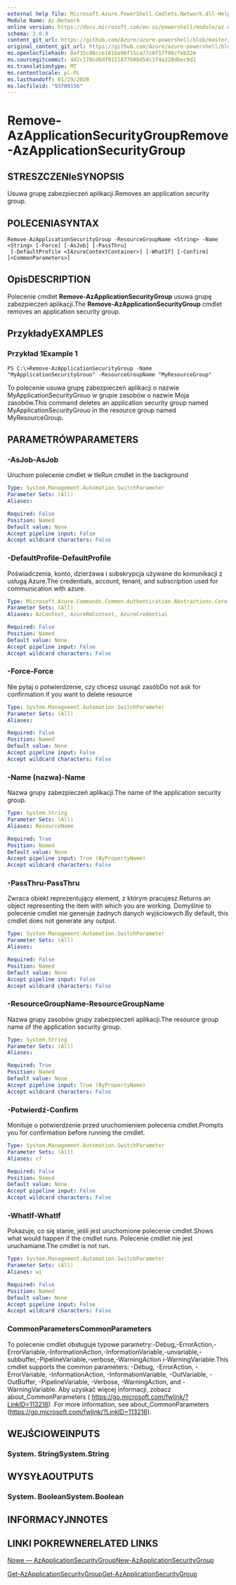 ```yaml
---
external help file: Microsoft.Azure.PowerShell.Cmdlets.Network.dll-Help.xml
Module Name: Az.Network
online version: https://docs.microsoft.com/en-us/powershell/module/az.network/remove-azapplicationsecuritygroup
schema: 2.0.0
content_git_url: https://github.com/Azure/azure-powershell/blob/master/src/Network/Network/help/Remove-AzApplicationSecurityGroup.md
original_content_git_url: https://github.com/Azure/azure-powershell/blob/master/src/Network/Network/help/Remove-AzApplicationSecurityGroup.md
ms.openlocfilehash: 0af35c08cce181ba96f15ca77c0f17f96cfeb32e
ms.sourcegitcommit: 4d2c178cd6df9151877b08d54c1f4a228dbec9d1
ms.translationtype: MT
ms.contentlocale: pl-PL
ms.lasthandoff: 01/29/2020
ms.locfileid: "93709156"
---
```

# <span data-ttu-id="49710-101">Remove-AzApplicationSecurityGroup</span><span class="sxs-lookup"><span data-stu-id="49710-101">Remove-AzApplicationSecurityGroup</span></span>

## <span data-ttu-id="49710-102">STRESZCZENIe</span><span class="sxs-lookup"><span data-stu-id="49710-102">SYNOPSIS</span></span>
<span data-ttu-id="49710-103">Usuwa grupę zabezpieczeń aplikacji.</span><span class="sxs-lookup"><span data-stu-id="49710-103">Removes an application security group.</span></span>

## <span data-ttu-id="49710-104">POLECENIA</span><span class="sxs-lookup"><span data-stu-id="49710-104">SYNTAX</span></span>

```
Remove-AzApplicationSecurityGroup -ResourceGroupName <String> -Name <String> [-Force] [-AsJob] [-PassThru]
 [-DefaultProfile <IAzureContextContainer>] [-WhatIf] [-Confirm] [<CommonParameters>]
```

## <span data-ttu-id="49710-105">Opis</span><span class="sxs-lookup"><span data-stu-id="49710-105">DESCRIPTION</span></span>
<span data-ttu-id="49710-106">Polecenie cmdlet **Remove-AzApplicationSecurityGroup** usuwa grupę zabezpieczeń aplikacji.</span><span class="sxs-lookup"><span data-stu-id="49710-106">The **Remove-AzApplicationSecurityGroup** cmdlet removes an application security group.</span></span>

## <span data-ttu-id="49710-107">Przykłady</span><span class="sxs-lookup"><span data-stu-id="49710-107">EXAMPLES</span></span>

### <span data-ttu-id="49710-108">Przykład 1</span><span class="sxs-lookup"><span data-stu-id="49710-108">Example 1</span></span>
```
PS C:\>Remove-AzApplicationSecurityGroup -Name "MyApplicationSecurityGrouo" -ResourceGroupName "MyResourceGroup"
```

<span data-ttu-id="49710-109">To polecenie usuwa grupę zabezpieczeń aplikacji o nazwie MyApplicationSecurityGrouo w grupie zasobów o nazwie Moja zasobów.</span><span class="sxs-lookup"><span data-stu-id="49710-109">This command deletes an application security group named MyApplicationSecurityGrouo in the resource group named MyResourceGroup.</span></span>

## <span data-ttu-id="49710-110">PARAMETRÓW</span><span class="sxs-lookup"><span data-stu-id="49710-110">PARAMETERS</span></span>

### <span data-ttu-id="49710-111">-AsJob</span><span class="sxs-lookup"><span data-stu-id="49710-111">-AsJob</span></span>
<span data-ttu-id="49710-112">Uruchom polecenie cmdlet w tle</span><span class="sxs-lookup"><span data-stu-id="49710-112">Run cmdlet in the background</span></span>

```yaml
Type: System.Management.Automation.SwitchParameter
Parameter Sets: (All)
Aliases:

Required: False
Position: Named
Default value: None
Accept pipeline input: False
Accept wildcard characters: False
```

### <span data-ttu-id="49710-113">-DefaultProfile</span><span class="sxs-lookup"><span data-stu-id="49710-113">-DefaultProfile</span></span>
<span data-ttu-id="49710-114">Poświadczenia, konto, dzierżawa i subskrypcja używane do komunikacji z usługą Azure.</span><span class="sxs-lookup"><span data-stu-id="49710-114">The credentials, account, tenant, and subscription used for communication with azure.</span></span>

```yaml
Type: Microsoft.Azure.Commands.Common.Authentication.Abstractions.Core.IAzureContextContainer
Parameter Sets: (All)
Aliases: AzContext, AzureRmContext, AzureCredential

Required: False
Position: Named
Default value: None
Accept pipeline input: False
Accept wildcard characters: False
```

### <span data-ttu-id="49710-115">-Force</span><span class="sxs-lookup"><span data-stu-id="49710-115">-Force</span></span>
<span data-ttu-id="49710-116">Nie pytaj o potwierdzenie, czy chcesz usunąć zasób</span><span class="sxs-lookup"><span data-stu-id="49710-116">Do not ask for confirmation if you want to delete resource</span></span>

```yaml
Type: System.Management.Automation.SwitchParameter
Parameter Sets: (All)
Aliases:

Required: False
Position: Named
Default value: None
Accept pipeline input: False
Accept wildcard characters: False
```

### <span data-ttu-id="49710-117">-Name (nazwa)</span><span class="sxs-lookup"><span data-stu-id="49710-117">-Name</span></span>
<span data-ttu-id="49710-118">Nazwa grupy zabezpieczeń aplikacji.</span><span class="sxs-lookup"><span data-stu-id="49710-118">The name of the application security group.</span></span>

```yaml
Type: System.String
Parameter Sets: (All)
Aliases: ResourceName

Required: True
Position: Named
Default value: None
Accept pipeline input: True (ByPropertyName)
Accept wildcard characters: False
```

### <span data-ttu-id="49710-119">-PassThru</span><span class="sxs-lookup"><span data-stu-id="49710-119">-PassThru</span></span>
<span data-ttu-id="49710-120">Zwraca obiekt reprezentujący element, z którym pracujesz.</span><span class="sxs-lookup"><span data-stu-id="49710-120">Returns an object representing the item with which you are working.</span></span> <span data-ttu-id="49710-121">Domyślnie to polecenie cmdlet nie generuje żadnych danych wyjściowych.</span><span class="sxs-lookup"><span data-stu-id="49710-121">By default, this cmdlet does not generate any output.</span></span>

```yaml
Type: System.Management.Automation.SwitchParameter
Parameter Sets: (All)
Aliases:

Required: False
Position: Named
Default value: None
Accept pipeline input: False
Accept wildcard characters: False
```

### <span data-ttu-id="49710-122">-ResourceGroupName</span><span class="sxs-lookup"><span data-stu-id="49710-122">-ResourceGroupName</span></span>
<span data-ttu-id="49710-123">Nazwa grupy zasobów grupy zabezpieczeń aplikacji.</span><span class="sxs-lookup"><span data-stu-id="49710-123">The resource group name of the application security group.</span></span>

```yaml
Type: System.String
Parameter Sets: (All)
Aliases:

Required: True
Position: Named
Default value: None
Accept pipeline input: True (ByPropertyName)
Accept wildcard characters: False
```

### <span data-ttu-id="49710-124">-Potwierdź</span><span class="sxs-lookup"><span data-stu-id="49710-124">-Confirm</span></span>
<span data-ttu-id="49710-125">Monituje o potwierdzenie przed uruchomieniem polecenia cmdlet.</span><span class="sxs-lookup"><span data-stu-id="49710-125">Prompts you for confirmation before running the cmdlet.</span></span>

```yaml
Type: System.Management.Automation.SwitchParameter
Parameter Sets: (All)
Aliases: cf

Required: False
Position: Named
Default value: None
Accept pipeline input: False
Accept wildcard characters: False
```

### <span data-ttu-id="49710-126">-WhatIf</span><span class="sxs-lookup"><span data-stu-id="49710-126">-WhatIf</span></span>
<span data-ttu-id="49710-127">Pokazuje, co się stanie, jeśli jest uruchomione polecenie cmdlet.</span><span class="sxs-lookup"><span data-stu-id="49710-127">Shows what would happen if the cmdlet runs.</span></span>
<span data-ttu-id="49710-128">Polecenie cmdlet nie jest uruchamiane.</span><span class="sxs-lookup"><span data-stu-id="49710-128">The cmdlet is not run.</span></span>

```yaml
Type: System.Management.Automation.SwitchParameter
Parameter Sets: (All)
Aliases: wi

Required: False
Position: Named
Default value: None
Accept pipeline input: False
Accept wildcard characters: False
```

### <span data-ttu-id="49710-129">CommonParameters</span><span class="sxs-lookup"><span data-stu-id="49710-129">CommonParameters</span></span>
<span data-ttu-id="49710-130">To polecenie cmdlet obsługuje typowe parametry:-Debug,-ErrorAction,-ErrorVariable,-InformationAction,-InformationVariable,-unvariable,-subbuffer,-PipelineVariable,-verbose,-WarningAction i-WarningVariable.</span><span class="sxs-lookup"><span data-stu-id="49710-130">This cmdlet supports the common parameters: -Debug, -ErrorAction, -ErrorVariable, -InformationAction, -InformationVariable, -OutVariable, -OutBuffer, -PipelineVariable, -Verbose, -WarningAction, and -WarningVariable.</span></span> <span data-ttu-id="49710-131">Aby uzyskać więcej informacji, zobacz about_CommonParameters ( https://go.microsoft.com/fwlink/?LinkID=113216) .</span><span class="sxs-lookup"><span data-stu-id="49710-131">For more information, see about_CommonParameters (https://go.microsoft.com/fwlink/?LinkID=113216).</span></span>

## <span data-ttu-id="49710-132">WEJŚCIOWE</span><span class="sxs-lookup"><span data-stu-id="49710-132">INPUTS</span></span>

### <span data-ttu-id="49710-133">System. String</span><span class="sxs-lookup"><span data-stu-id="49710-133">System.String</span></span>

## <span data-ttu-id="49710-134">WYSYŁA</span><span class="sxs-lookup"><span data-stu-id="49710-134">OUTPUTS</span></span>

### <span data-ttu-id="49710-135">System. Boolean</span><span class="sxs-lookup"><span data-stu-id="49710-135">System.Boolean</span></span>

## <span data-ttu-id="49710-136">INFORMACYJN</span><span class="sxs-lookup"><span data-stu-id="49710-136">NOTES</span></span>

## <span data-ttu-id="49710-137">LINKI POKREWNE</span><span class="sxs-lookup"><span data-stu-id="49710-137">RELATED LINKS</span></span>

[<span data-ttu-id="49710-138">Nowe — AzApplicationSecurityGroup</span><span class="sxs-lookup"><span data-stu-id="49710-138">New-AzApplicationSecurityGroup</span></span>](./New-AzApplicationSecurityGroup.md)

[<span data-ttu-id="49710-139">Get-AzApplicationSecurityGroup</span><span class="sxs-lookup"><span data-stu-id="49710-139">Get-AzApplicationSecurityGroup</span></span>](./Get-AzApplicationSecurityGroup.md)
